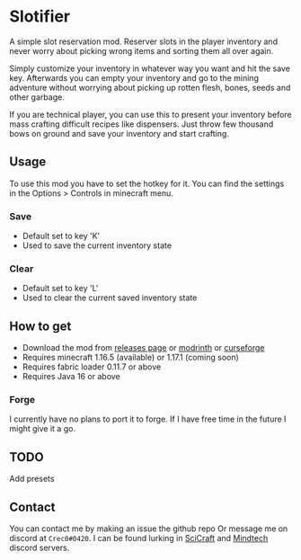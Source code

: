 # Slotifier
A simple slot reservation mod. Reserver slots in the player inventory and never worry about picking wrong items and sorting them all over again.

Simply customize your inventory in whatever way you want and hit the save key. Afterwards you can empty your inventory and go to the mining adventure without worrying about picking up rotten flesh, bones, seeds and other garbage.

If you are technical player, you can use this to present your inventory before mass crafting difficult recipes like dispensers. Just throw few thousand bows on ground and save your inventory and start crafting. 

## Usage
To use this mod you have to set the hotkey for it. You can find the settings in the Options > Controls in minecraft menu. 
### Save
- Default set to key 'K'
- Used to save the current inventory state

### Clear
- Default set to key 'L'
- Used to clear the current saved inventory state

## How to get
- Download the mod from [releases page]() or [modrinth]() or [curseforge]()  
- Requires minecraft 1.16.5 (available) or 1.17.1 (coming soon)
- Requires fabric loader 0.11.7 or above
- Requires Java 16 or above

### Forge
I currently have no plans to port it to forge. If I have free time in the future I might give it a go.
## TODO
Add presets

## Contact
You can contact me by making an issue the github repo Or message me on discord at `Crec0#0420`. 
I can be found lurking in [SciCraft](http://discord.gg/SciCraft) and [Mindtech](https://discord.gg/4fAAYw7P3s) discord servers.
